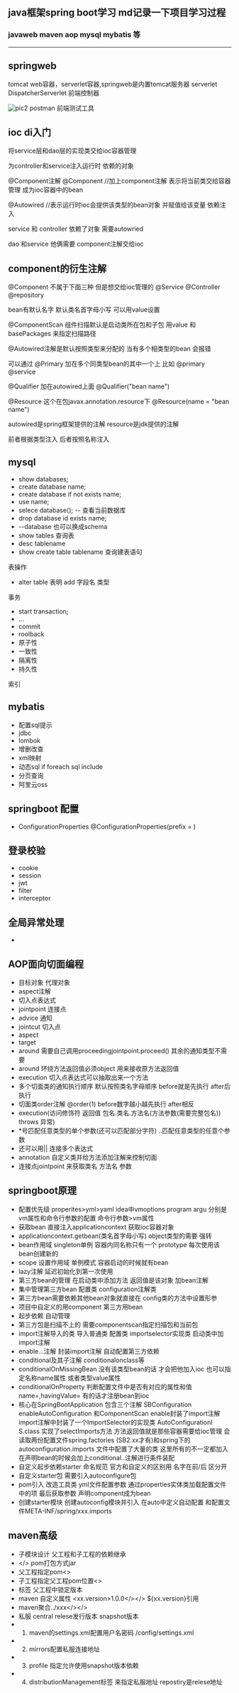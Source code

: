  ## java框架spring boot学习 md记录一下项目学习过程
 ### javaweb maven aop mysql mybatis 等  
--- 

## springweb

tomcat web容器，serverlet容器,springweb是内置tomcat服务器
serverlet DispatcherServerlet 前端控制器

![pic2](pictures/微信截图_20240526230411.png)
postman 前端测试工具

## ioc di入门

将service层和dao层的实现类交给ioc容器管理

为controller和service注入运行时 依赖的对象

@Component注解  @Component  //加上component注解 表示将当前类交给容器管理 成为ioc容器中的bean

@Autowired //表示运行时ioc会提供该类型的bean对象 并赋值给该变量 依赖注入

service 和 controller 依赖了对象 需要autowried

dao 和service 他俩需要 component注解交给ioc

## component的衍生注解

@Component  不属于下面三种 但是想交给ioc管理的
@Service
@Controller
@repository

bean有默认名字 默认类名首字母小写 可以用value设置

@ComponentScan  组件扫描默认是启动类所在包和子包 用value 和basePackages 来指定扫描路径

@Autowired注解是默认按照类型来分配的 当有多个相类型的bean 会报错

可以通过
@Primary 加在多个同类型bean的其中一个上 比如 @primary @service

@Qualifier 加在autowired上面 @Qualifier("bean name")

@Resource  这个在包javax.annotation.resource下  @Resource(name = "bean name")

autowired是spring框架提供的注解 resource是jdk提供的注解

前者根据类型注入  后者按照名称注入

## mysql

- show databases;
- create database name;
- create database if not exists name;
- use name;
- selece database(); -- 查看当前数据库
- drop database id exists name;
-  --database 也可以换成schema
- show tables 查询表
- desc tablename
- show create table tablename 查询建表语句

表操作
- alter table 表明 add 字段名 类型

事务
- start transaction;
- ...
- commit
- roolback
- 原子性
- 一致性
- 隔离性
- 持久性

索引

## mybatis

- 配置sql提示
- jdbc
- lombok
- 增删改查
- xml映射
- 动态sql if foreach sql include
- 分页查询
- 阿里云oss

## springboot 配置

- ConfigurationProperties @ConfigurationProperties(prefix = )

## 登录校验

- cookie
- session
- jwt
- filter
- interceptor

## 全局异常处理
- 

## AOP面向切面编程

- 目标对象 代理对象
- aspect注解
- 切入点表达式
- jointpoint 连接点
- advice 通知
- jointcut 切入点
- aspect
- target
- around 需要自己调用proceedingjointpoint.proceed() 其余的通知类型不需要
- around 环绕方法返回值必须object 用来接收原方法返回值
- execution 切入点表达式可以抽取出来一个方法
- 多个切面类的通知执行顺序 默认按照类名字母顺序 before就是先执行 after后执行
- 切面类order注解 @order(1) before数字越小越先执行 after相反
- execution(访问修饰符 返回值 包名.类名.方法名(方法参数(需要完整包名)) throws 异常)
-  *号匹配任意类型的单个参数(还可以匹配部分字符)  ..匹配任意类型的任意个参数
- 还可以用|| 连接多个表达式
- annotation 自定义类并给方法添加注解来控制切面
- 连接点jointpoint 来获取类名 方法名 参数

## springboot原理

- 配置优先级 properites>yml>yaml idea中vmoptions program argu 分别是vm属性和命令行参数的配置 命令行参数>vm属性
- 获取bean 直接注入applicationcontext 获取ioc容器对象
- applicationcontext.getbean(类名首字母小写) object类型的需要 强转
- bean作用域 singleton单例 容器内同名称只有一个 prototype 每次使用该bean创建新的
- scope 设置作用域 单例模式 容器启动的时候就有bean
- lazy注解 延迟初始化到第一次使用
- 第三方bean的管理 在启动类中添加方法 返回值是该对象 加bean注解
- 集中管理第三方bean 配置类 configuration注解类
- 第三方bean需要依赖其他bean对象就直接在 config类的方法中设置形参
- 项目中自定义的用component 第三方用bean
- 起步依赖 自动管理
- 第三方包是扫描不上的 需要componentscan指定扫描包和当前包
- import注解导入的类 导入普通类 配置类 importselector实现类 启动类中加import注解
- enable...注解 封装import注解 自动配置第三方依赖
- conditional及其子注解 conditionalonclass等
- conditionalOnMissingBean 没有该类型bean的话 才会把他加入ioc 也可以指定名称name属性 或者类型value属性
- conditionalOnProperty 判断配置文件中是否有对应的属性和值 name=,havingValue= 有的话才注册bean到ioc
- 核心在SpringBootApplication 包含三个注解 SBConfiguration enableAutoConfiguration 和ComponentScan enable封装了import注解 import注解中封装了一个ImportSelector的实现类 AutoConfigurationI S.class 实现了selectImports方法 方法返回值就是那些容器需要给ioc管理 会读取两份配置文件spring.factories (SB2.xx才有)和spring下的autoconfiguration.imports 文件中配置了大量的类 这里所有的不一定都加入 在声明bean的时候会加上conditional..注解进行条件装配
- 自定义起步依赖starter 命名规范 官方和自定义的区别用 名字在前/后 区分开
- 自定义starter包 需要引入autoconfigure包
- pom引入 改造工具类 yml文件配置参数 通过properties实体类加载配置文件中的项 最后获取参数 声明component成为bean
- 创建starter模块 创建autoconfig模块并引入 在auto中定义自动配置 和配置文件META-INF/spring/xxx.imports

## maven高级

- 子模块设计 父工程和子工程的依赖继承
- <parent></> pom打包方式jar
- 父工程指定<packing>pom<>
- 子工程指定父工程pom位置<relativePath><>
- 标签<dependencyManagement> 父工程中锁定版本
- maven 自定义属性 <properties><xx.version>1.0.0</></> ${xx.version}引用
- maven聚合<modules><module>../xxx</></>
- 私服  central relese发行版本 snapshot版本
- 1. maven的settings.xml配置用户名密码 /config/settings.xml
- 2. mirrors配置私服连接地址
- 3. profile 指定允许使用snapshot版本依赖
- 4. distributionManagement标签 来指定私服地址 repostiry是relese地址
